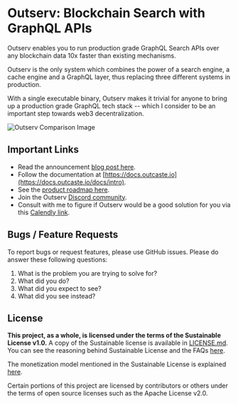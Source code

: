 # Outserv: Blockchain Search with GraphQL APIs

Outserv enables you to run production grade GraphQL Search APIs over any
blockchain data 10x faster than existing mechanisms.

Outserv is the only system which combines the power of a search engine, a cache
engine and a GraphQL layer, thus replacing three different systems in
production.

With a single executable binary, Outserv makes it trivial for anyone to bring up
a production grade GraphQL tech stack -- which I consider to be an important
step towards web3 decentralization.

![Outserv Comparison Image](/static/outserv.jpeg)

## Important Links

- Read the announcement [blog post
here](https://manishrjain.com/outserv-graphql-blockchain-search).
- Follow the documentation at [https://docs.outcaste.io](https://docs.outcaste.io/docs/intro).
- See the [product roadmap here](https://github.com/outcaste-io/outserv/issues/61).
- Join the Outserv [Discord community](https://discord.gg/rmJnNd4XaV).
- Consult with me to figure if Outserv would be a good solution
for you via this [Calendly
link](https://calendly.com/manishrjain/consulting-on-outserv).

## Bugs / Feature Requests

To report bugs or request features, please use GitHub issues. Please do answer these
following questions:

1. What is the problem you are trying to solve for?
2. What did you do?
3. What did you expect to see?
4. What did you see instead?

## License

**This project, as a whole, is licensed under the terms of the Sustainable
License v1.0.** A copy of the Sustainable license is available in
[LICENSE.md](LICENSE.md). You can see the reasoning behind Sustainable License
and the FAQs [here](https://manishrjain.com/tagged/license).

The monetization model mentioned in the Sustainable License is explained
[here](/billing).

Certain portions of this project are licensed by contributors or others
under the terms of open source licenses such as the Apache License v2.0.


